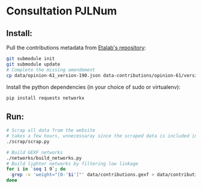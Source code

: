 # Consultation PJLNum

## Install:

Pull the contributions metadata from [Etalab's repository](https://git.framasoft.org/etalab/opinions-republique-numerique):

```bash
git submodule init
git submodule update
# Complete the missing amendement
cp data/opinion-61_version-190.json data-contributions/opinion-61/version-190.json
```

Install the python dependencies (in your choice of sudo or virtualenv):

```bash
pip install requests networkx
```

## Run:

```bash
# Scrap all data from the website
# takes a few hours, unnecessaray since the scraped data is included in the data directory
./scrap/scrap.py

# Build GEXF networks
./networks/build_networks.py
# Build lighter networks by filtering low linkage
for i in `seq 1 9`; do
  grep -v 'weight="[0-'$i']"' data/contributions.gexf > data/contributions-w$(($i+1))+.gexf
done

```
